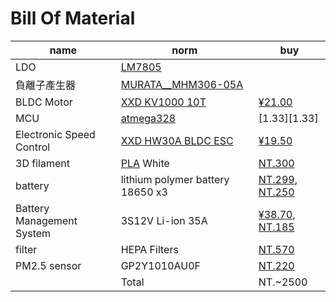 # Bill Of Material

| name | norm | buy |
| ------ | ------ | ------ |
| LDO | [LM7805][LM7805] |  |
| 負離子產生器 | [MURATA__MHM306-05A][MURATA__MHM306-05A] |  |
| BLDC Motor | [XXD KV1000 10T][XXD KV1000 10T] | [¥21.00][¥21.00] |
| MCU | [atmega328][atmega328] | [$1.33][$1.33] |
| Electronic Speed Control | [XXD HW30A BLDC ESC][XXD HW30A BLDC ESC] | [¥19.50][¥19.50] |
| 3D filament | [PLA][PLA] White | [NT.300][NT.300] |
| battery | lithium polymer battery 18650 x3 | [NT.299][NT.299], [NT.250][NT.250] |
| Battery Management System | 3S12V Li-ion 35A | [¥38.70][¥38.70], [NT.185][NT.185] |
| filter | HEPA Filters | [NT.570][NT.570] |
| PM2.5 sensor | GP2Y1010AU0F | [NT.220][NT.220] |
| | Total | NT.~2500 |

[LM7805]: http://www.ti.com/lit/ds/symlink/lm340.pdf
[MURATA__MHM306-05A]: https://www.murata.com/products/productdetail?partno=MHM306-05A
[XXD KV1000 10T]: https://github.com/kevin01yaya/Air-pollution/blob/master/doc/bom/BLDC_A2212_13T.pdf
[¥21.00]: https://item.taobao.com/item.htm?spm=a230r.1.14.5.700d4548DGiHi5&id=520782425493&ns=1&abbucket=20#detail
[atmega328]: http://ww1.microchip.com/downloads/en/DeviceDoc/ATmega48A-PA-88A-PA-168A-PA-328-P-DS-DS40002061A.pdf
[$1.33]: https://www.microchip.com/wwwproducts/en/ATmega328
[XXD HW30A BLDC ESC]: https://github.com/kevin01yaya/Air-pollution/blob/master/doc/bom/bp-hw30a-esc-2015.pdf
[¥19.50]: https://item.taobao.com/item.htm?spm=2013.1.w4023-11742923545.4.7849757aIZ1xOq&id=520782669968
[PLA]: https://zh.wikipedia.org/wiki/%E8%81%9A%E4%B9%B3%E9%85%B8
[NT.300]: https://www.colormatrix3d.tw/product/pla-normal-white
[NT.299]: https://24h.pchome.com.tw/prod/DCABD3-A900807F6?fq=/S/DCABD3"18650"
[NT.250]: https://goods.ruten.com.tw/item/show?21529149230862
[¥38.70]: https://m.tb.cn/h.3OzZTBe
[NT.185]: https://goods.ruten.com.tw/item/show?21750410890759
[NT.570]: https://24h.pchome.com.tw/prod/DMAU0D-A90054ZZQ?fq=/S/DMAU0C
[NT.220]: https://shopee.tw/%E3%80%90UCI%E9%9B%BB%E5%AD%90%E3%80%91(12-4)-PM2.5%E6%84%9F%E6%B8%AC%E5%99%A8-%E7%B2%89%E5%A1%B5%E6%84%9F%E6%B8%AC%E5%99%A8-%E7%81%B0%E5%A1%B5%E6%84%9F%E6%B8%AC%E5%99%A8-i.2305548.107932114
